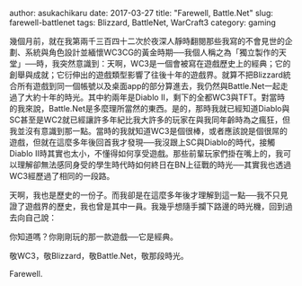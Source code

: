 author: asukachikaru
date: 2017-03-27
title: "Farewell, Battle.Net"
slug: farewell-battlenet
tags: Blizzard, BattleNet, WarCraft3
category: gaming

幾個月前，就在我第兩千三百四十二次於夜深人靜時翻閱那些我寫的不會見世的企劃、系統與角色設計並緬懷WC3CG的黃金時期──我個人稱之為「獨立製作的天堂」──時，我突然意識到：天啊，WC3是一個會被寫在遊戲歷史上的經典；它的創舉與成就；它衍伸出的遊戲類型影響了往後十年的遊戲界。就算不把Blizzard統合所有遊戲到同一個帳號以及桌面app的部分算進去，我仍然與Battle.Net一起走過了大約十年的時光。其中約兩年是Diablo II，剩下的全都WC3與TFT。對當時的我來說，Battle.Net是多麼理所當然的東西。是的，那時我就已經知道Diablo與SC甚至是WC2就已經讓許多年紀比我大許多的玩家在與我同年齡時為之瘋狂，但我並沒有意識到那一點。當時的我就知道WC3是個很棒，或者應該說是個很屌的遊戲，但就在這麼多年後回首我才發現──我沒跟上SC與Diablo的時代，接觸Diablo II時其實也太小，不懂得如何享受遊戲。那些前輩玩家們掛在嘴上的，我可以理解卻無法感同身受的學生時代時如何終日在BN上征戰的時光──其實我也透過WC3經歷過了相同的一段路。

天啊，我也是歷史的一份子。而我卻是在這麼多年後才理解到這一點──我不只見證了遊戲界的歷史，我也曾是其中一員。我幾乎想隨手攔下路邊的時光機，回到過去向自己說：

你知道嗎？你剛剛玩的那一款遊戲──它是經典。

敬WC3，敬Blizzard，敬Battle.Net，敬那段時光。

Farewell.